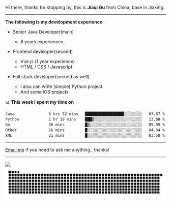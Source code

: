 Hi there, thanks for stopping by, this is **Jiaqi Gu** from China, base in Jiaxing.

---

**The following is my development experience.**

- Senior Java Developer(main)
  - 8 years experiences

- Frontend developer(second)
  - Vue.js (1 year experience)
  - HTML / CSS / Javascript
  
- Full stack developer(second as well)
  - I also can write (simple) Python project
  - And some iOS projects

📊 **This week I spent my time on**
<!--START_SECTION:waka-->

```txt
Java               6 hrs 52 mins   █████████████████░░░░░░░░   67.87 %
Python             1 hr 19 mins    ███▒░░░░░░░░░░░░░░░░░░░░░   13.08 %
Go                 36 mins         █▒░░░░░░░░░░░░░░░░░░░░░░░   05.99 %
Other              26 mins         █░░░░░░░░░░░░░░░░░░░░░░░░   04.34 %
XML                21 mins         █░░░░░░░░░░░░░░░░░░░░░░░░   03.58 %
```

<!--END_SECTION:waka-->

---

[Email me](mailto:htk2klwgr@mozmail.com?subject=Hiring_from_GitHub) if you need to ask me anything., thanks!

---

![]( https://visitor-badge.glitch.me/badge?page_id=githubgujiaqi)
![]( https://github.com/droid-Q/droid-Q/raw/output/github-contribution-grid-snake.svg#gh-dark-mode-only)
